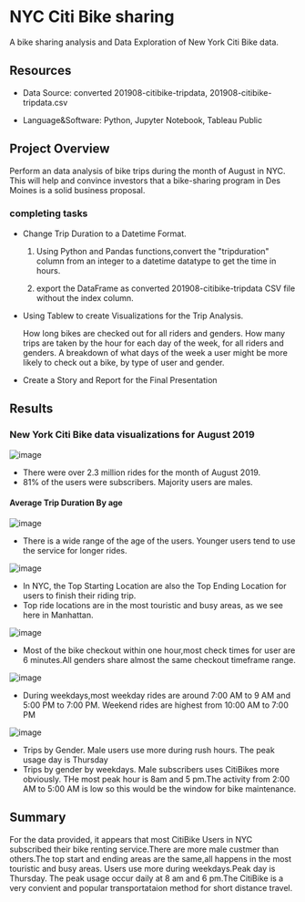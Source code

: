 # NYC Citi Bike sharing

A bike sharing analysis and Data Exploration of New York Citi Bike data. 
## Resources

- Data Source: converted 201908-citibike-tripdata, 201908-citibike-tripdata.csv

- Language&Software: Python, Jupyter Notebook, Tableau Public 

## Project Overview
Perform an data analysis of bike trips during the month of August in NYC. This will help and convince  investors that a bike-sharing program in Des Moines is a solid business proposal.

### completing tasks
* Change Trip Duration to a Datetime Format.
    1. Using Python and Pandas functions,convert the "tripduration" column from an integer to a datetime datatype to get the time in hours. 

    2. export the DataFrame as converted 201908-citibike-tripdata CSV file without the index column.

* Using Tablew to create Visualizations for the Trip Analysis.

    How long bikes are checked out for all riders and genders.
    How many trips are taken by the hour for each day of the week, for all riders and genders.
    A breakdown of what days of the week a user might be more likely to check out a bike, by type of user and gender.

* Create a Story and Report for the Final Presentation


## Results
### New York Citi Bike data visualizations for August 2019

![image](https://user-images.githubusercontent.com/85265816/133943753-a6a49f28-befa-42a1-9537-1064f5908ec4.png)

- There were over 2.3 million rides for the month of August 2019.
- 81% of the users were subscribers. Majority users are males.

#### Average Trip Duration By age
![image](https://user-images.githubusercontent.com/85265816/133943771-eb6a79d9-e98e-423e-84cb-32716e581ff1.png)

- There is a wide range of the age of the users. Younger users tend to use the service for longer rides.

![image](https://user-images.githubusercontent.com/85265816/133943810-2c9f1d6e-3f5b-428f-b07b-8160892efc85.png)
- In NYC, the Top Starting Location are also the Top Ending Location for users to finish their riding trip.
- Top ride locations are in the most touristic and busy areas, as we see here in Manhattan.


![image](https://user-images.githubusercontent.com/85265816/133943824-28efdfbb-2127-4a95-b367-3e20506956de.png)
- Most of the bike checkout within one hour,most check times for user are 6 minutes.All genders share almost the same checkout timeframe range.


![image](https://user-images.githubusercontent.com/85265816/133943837-0db2fb57-340d-4e5a-a2b8-75f8eeb14848.png)
- During weekdays,most weekday rides are around 7:00 AM to 9 AM and 5:00 PM to 7:00 PM. Weekend rides are highest from 10:00 AM to 7:00 PM



![image](https://user-images.githubusercontent.com/85265816/133943854-73db8b2d-8810-40c3-924a-8cebac8a8e14.png)
- Trips by Gender. Male users use more during rush hours. The peak usage day is Thursday
- Trips by gender by weekdays. Male subscribers uses CitiBikes more obviously. THe most  peak hour is 8am and 5 pm.The activity from 2:00 AM to 5:00 AM is low so this would be the window for bike maintenance.


## Summary

For the data provided, it appears that most CitiBike Users  in NYC subscribed their bike renting service.There are more male custmer than others.The top start and ending areas are the same,all happens in the most touristic and busy areas. Users use more during weekdays.Peak day is Thursday. The peak usage occur daily at 8 am and 6 pm.The CitiBike is a very convient and popular transportataion method for short distance travel.





